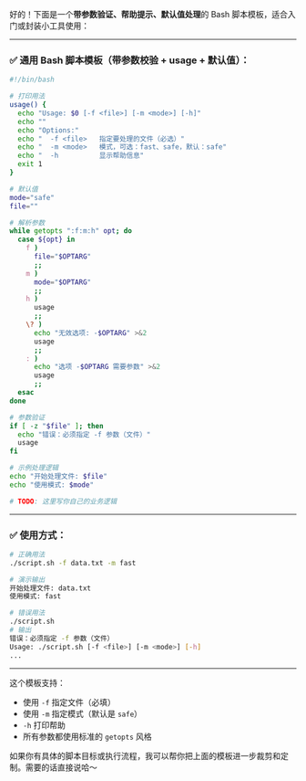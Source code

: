 好的！下面是一个**带参数验证、帮助提示、默认值处理**的 Bash 脚本模板，适合入门或封装小工具使用：

---

### ✅ 通用 Bash 脚本模板（带参数校验 + usage + 默认值）：

```bash
#!/bin/bash

# 打印用法
usage() {
  echo "Usage: $0 [-f <file>] [-m <mode>] [-h]"
  echo ""
  echo "Options:"
  echo "  -f <file>   指定要处理的文件（必选）"
  echo "  -m <mode>   模式，可选：fast、safe，默认：safe"
  echo "  -h          显示帮助信息"
  exit 1
}

# 默认值
mode="safe"
file=""

# 解析参数
while getopts ":f:m:h" opt; do
  case ${opt} in
    f )
      file="$OPTARG"
      ;;
    m )
      mode="$OPTARG"
      ;;
    h )
      usage
      ;;
    \? )
      echo "无效选项: -$OPTARG" >&2
      usage
      ;;
    : )
      echo "选项 -$OPTARG 需要参数" >&2
      usage
      ;;
  esac
done

# 参数验证
if [ -z "$file" ]; then
  echo "错误：必须指定 -f 参数（文件）"
  usage
fi

# 示例处理逻辑
echo "开始处理文件: $file"
echo "使用模式: $mode"

# TODO: 这里写你自己的业务逻辑
```

---

### ✅ 使用方式：

```bash
# 正确用法
./script.sh -f data.txt -m fast

# 演示输出
开始处理文件: data.txt
使用模式: fast
```

```bash
# 错误用法
./script.sh
# 输出
错误：必须指定 -f 参数（文件）
Usage: ./script.sh [-f <file>] [-m <mode>] [-h]
...
```

---

这个模板支持：

- 使用 `-f` 指定文件（必填）
- 使用 `-m` 指定模式（默认是 `safe`）
- `-h` 打印帮助
- 所有参数都使用标准的 `getopts` 风格

如果你有具体的脚本目标或执行流程，我可以帮你把上面的模板进一步裁剪和定制。需要的话直接说哈～